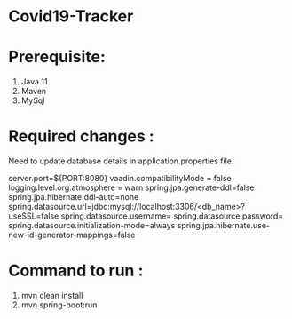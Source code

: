 # Covid19-Tracker

# Prerequisite:

1.	Java 11
2.	Maven
3.	MySql

# Required changes :

Need to update database details in application.properties file.

server.port=${PORT:8080}
vaadin.compatibilityMode = false
logging.level.org.atmosphere = warn
spring.jpa.generate-ddl=false
spring.jpa.hibernate.ddl-auto=none
spring.datasource.url=jdbc:mysql://localhost:3306/<db_name>?useSSL=false
spring.datasource.username=<user>
spring.datasource.password=<password>
spring.datasource.initialization-mode=always
spring.jpa.hibernate.use-new-id-generator-mappings=false


# Command to run :
1.	mvn clean install
2.	mvn spring-boot:run
